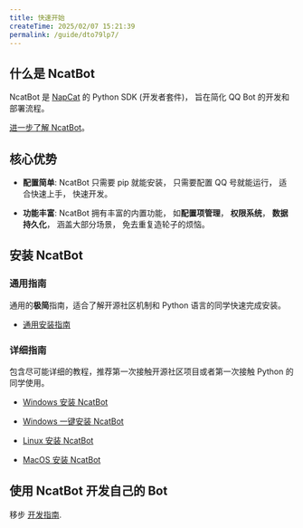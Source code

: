 ```yaml
---
title: 快速开始
createTime: 2025/02/07 15:21:39
permalink: /guide/dto79lp7/
---
```


## 什么是 NcatBot

NcatBot 是 [NapCat](https://github.com/NapNeko/NapCatQQ) 的 Python SDK (开发者套件)， 旨在简化 QQ Bot 的开发和部署流程。

[进一步了解 NcatBot](../5.%20杂项/1.%20认识%20NcatBot.md)。

## 核心优势

- **配置简单**: NcatBot 只需要 pip 就能安装， 只需要配置 QQ 号就能运行， 适合快速上手， 快速开发。
  
- **功能丰富**: NcatBot 拥有丰富的内置功能， 如**配置项管理**， **权限系统**， **数据持久化**， 涵盖大部分场景， 免去重复造轮子的烦恼。

## 安装 NcatBot

### 通用指南

通用的**极简**指南，适合了解开源社区机制和 Python 语言的同学快速完成安装。

- [通用安装指南](./1.5%20通用安装指南.md)

### 详细指南

包含尽可能详细的教程，推荐第一次接触开源社区项目或者第一次接触 Python 的同学使用。

- [Windows 安装 NcatBot](./1.2%20Windows%20安装.md)

- [Windows 一键安装 NcatBot](./1.4%20Windows%20一键安装.md)

- [Linux 安装 NcatBot](./1.1%20Linux%20安装.md)

- [MacOS 安装 NcatBot](./1.3%20MacOS%20安装.md)

## 使用 NcatBot 开发自己的 Bot

移步 [开发指南](2.%20开发指南.md).
